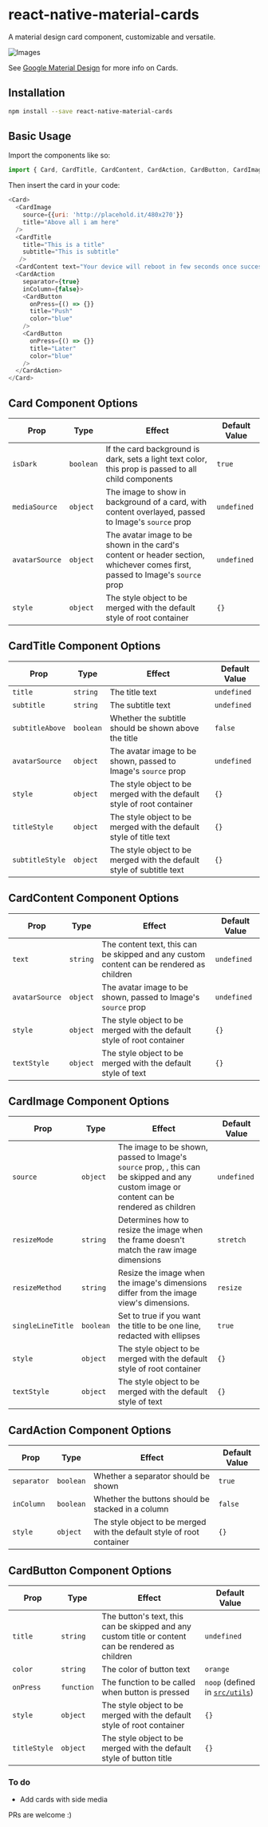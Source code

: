 # react-native-material-cards
A material design card component, customizable and versatile.

![Images](http://i.imgur.com/iDym7bI.png)

See [Google Material Design](https://material.io/guidelines/components/cards.html) for more info on Cards.

## Installation

```sh
npm install --save react-native-material-cards
```

## Basic Usage

Import the components like so:  
```javascript
import { Card, CardTitle, CardContent, CardAction, CardButton, CardImage } from 'react-native-material-cards'
```

Then insert the card in your code:
```js
<Card>
  <CardImage 
    source={{uri: 'http://placehold.it/480x270'}} 
    title="Above all i am here"
  />
  <CardTitle 
    title="This is a title" 
    subtitle="This is subtitle"
   />
  <CardContent text="Your device will reboot in few seconds once successful, be patient meanwhile" />
  <CardAction 
    separator={true} 
    inColumn={false}>
    <CardButton
      onPress={() => {}}
      title="Push"
      color="blue"
    />
    <CardButton
      onPress={() => {}}
      title="Later"
      color="blue"
    />
  </CardAction>
</Card>
```

## Card Component Options
| Prop        | Type           | Effect  | Default Value |
| ------------- |-------------| -----| -----|
| `isDark` | `boolean` | If the card background is dark, sets a light text color, this prop is passed to all child components | `true` |
| `mediaSource` | `object` | The image to show in background of a card, with content overlayed, passed to Image's `source` prop | `undefined` |
| `avatarSource` | `object` | The avatar image to be shown in the card's content or header section, whichever comes first, passed to Image's `source` prop | `undefined` |
| `style` | `object` | The style object to be merged with the default style of root container | `{}` |

## CardTitle Component Options
| Prop        | Type           | Effect  | Default Value |
| ------------- |-------------| -----| -----|
| `title` | `string` | The title text | `undefined` |
| `subtitle` | `string` | The subtitle text | `undefined` |
| `subtitleAbove` | `boolean` | Whether the subtitle should be shown above the title | `false` |
| `avatarSource` | `object` | The avatar image to be shown, passed to Image's `source` prop | `undefined` |
| `style` | `object` | The style object to be merged with the default style of root container | `{}` |
| `titleStyle` | `object` | The style object to be merged with the default style of title text | `{}` |
| `subtitleStyle` | `object` | The style object to be merged with the default style of subtitle text | `{}` |

## CardContent Component Options
| Prop        | Type           | Effect  | Default Value |
| ------------- |-------------| -----| -----|
| `text` | `string` | The content text, this can be skipped and any custom content can be rendered as children | `undefined` |
| `avatarSource` | `object` | The avatar image to be shown, passed to Image's `source` prop | `undefined` |
| `style` | `object` | The style object to be merged with the default style of root container | `{}` |
| `textStyle` | `object` | The style object to be merged with the default style of text | `{}` |

## CardImage Component Options
| Prop        | Type           | Effect  | Default Value |
| ------------- |-------------| -----| -----|
| `source` | `object` | The image to be shown, passed to Image's `source` prop, , this can be skipped and any custom image or content can be rendered as children | `undefined` |
| `resizeMode` | `string` | Determines how to resize the image when the frame doesn't match the raw image dimensions | `stretch` |
| `resizeMethod` | `string` | Resize the image when the image's dimensions differ from the image view's dimensions. | `resize` |
| `singleLineTitle` | `boolean` | Set to true if you want the title to be one line, redacted with ellipses | `true` |
| `style` | `object` | The style object to be merged with the default style of root container | `{}` |
| `textStyle` | `object` | The style object to be merged with the default style of text | `{}` |

## CardAction Component Options
| Prop        | Type           | Effect  | Default Value |
| ------------- |-------------| -----| -----|
| `separator` | `boolean` | Whether a separator should be shown | `true` |
| `inColumn` | `boolean` | Whether the buttons should be stacked in a column | `false` |
| `style` | `object` | The style object to be merged with the default style of root container | `{}` |

## CardButton Component Options
| Prop        | Type           | Effect  | Default Value |
| ------------- |-------------| -----| -----|
| `title` | `string` | The button's text, this can be skipped and any custom title or content can be rendered as children | `undefined` |
| `color` | `string` | The color of button text | `orange` |
| `onPress` | `function` | The function to be called when button is pressed | `noop` (defined in [`src/utils`](https://github.com/sidevesh/react-native-material-cards/blob/master/src/utils/index.js)) |
| `style` | `object` | The style object to be merged with the default style of root container | `{}` |
| `titleStyle` | `object` | The style object to be merged with the default style of button title | `{}` |

### To do
* Add cards with side media

PRs are welcome :)
